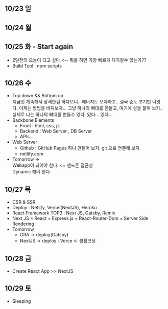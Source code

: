 ## 10/23 일

## 10/24 월

## 10/25 화 -  Start again
  - 2달전의 오늘이 되고 싶다 <-- 뭐를 하면 가장 빠르게 다가갈수 있는가??
  - Build Tool : npm scripts

## 10/26 수
- Top down && Bottom up    
  지금껏 계속해서 상세한걸 하다보니...에너지도 모자라고...결국 중도 포기만 나왓다.
  이제는 방법을 바꿔보자...
  그냥 하나의 뼈대를 만들고, 여기에 살을 붙여 보자..
  실제로 나는 하나의 뼈대를 만들수 있다. 
  있다...
  있다...
- Backbone Elements
  - Front : html, css, js
  - Backend : Web Server , DB Server
  - APIs...
- Web Server
  - Github : GitHub Pages 하나 만들어 보자. git 으로 연결해 보자.
  - netlify.com
- Tomorrow =>    
  Webapp이 되어야 한다.  <= 핸드폰 접근성    
  Dynamic 해야 한다.

## 10/27 목
- CSR & SSR
- Deploy : Netlify, Vercel(NextJS), Heroku
- React Framework TOP3 : Next JS, Gatsby, Remix
- Next JS = React + Express.js + React-Router-Dom + Server Side Rendering
- Tomorrow 
  - CRA -> deploy(Gatsby)
  - NextJS -> deploy : Verce <- 생활코딩

## 10/28 금
- Create React App >> NextJS

## 10/29 토
- Sleeping
